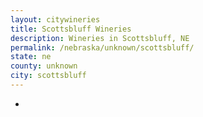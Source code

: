 ```yaml
---
layout: citywineries
title: Scottsbluff Wineries
description: Wineries in Scottsbluff, NE
permalink: /nebraska/unknown/scottsbluff/
state: ne
county: unknown
city: scottsbluff
---
```

-
